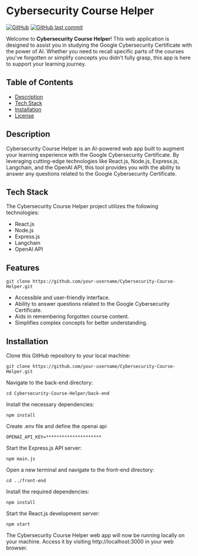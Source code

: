 # Cybersecurity Course Helper

[![GitHub](https://img.shields.io/github/license/youssefmahboub/Cybersecurity-Course-Helper)](LICENSE)
[![GitHub last commit](https://img.shields.io/github/last-commit/youssefmahboub/Cybersecurity-Course-Helper)](https://github.com/your-username/Cybersecurity-Course-Helper/commits/master)

Welcome to **Cybersecurity Course Helper**! This web application is designed to assist you in studying the Google Cybersecurity Certificate with the power of AI. Whether you need to recall specific parts of the courses you've forgotten or simplify concepts you didn't fully grasp, this app is here to support your learning journey.

## Table of Contents

- [Description](#description)
- [Tech Stack](#tech-stack)
- [Installation](#installation)
- [License](#license)

## Description

Cybersecurity Course Helper is an AI-powered web app built to augment your learning experience with the Google Cybersecurity Certificate. By leveraging cutting-edge technologies like React.js, Node.js, Express.js, Langchain, and the OpenAI API, this tool provides you with the ability to answer any questions related to the Google Cybersecurity Certificate.

## Tech Stack

The Cybersecurity Course Helper project utilizes the following technologies:

- React.js
- Node.js
- Express.js
- Langchain
- OpenAI API

## Features

`git clone https://github.com/your-username/Cybersecurity-Course-Helper.git
`

- Accessible and user-friendly interface.
- Ability to answer questions related to the Google Cybersecurity Certificate.
- Aids in remembering forgotten course content.
- Simplifies complex concepts for better understanding.

## Installation


Clone this GitHub repository to your local machine:

    git clone https://github.com/your-username/Cybersecurity-Course-Helper.git
    
	
Navigate to the back-end directory:

    cd Cybersecurity-Course-Helper/back-end
	
Install the necessary dependencies:

    npm install
	
Create .env file and define the openai api

    OPENAI_API_KEY=*********************
	
Start the Express.js API server:

    npm main.js
	
Open a new terminal and navigate to the front-end directory:

    cd ../front-end
	
Install the required dependencies:

    npm install
	
Start the React.js development server:

    npm start
	
The Cybersecurity Course Helper web app will now be running locally on your machine. Access it by visiting http://localhost:3000 in your web browser.

